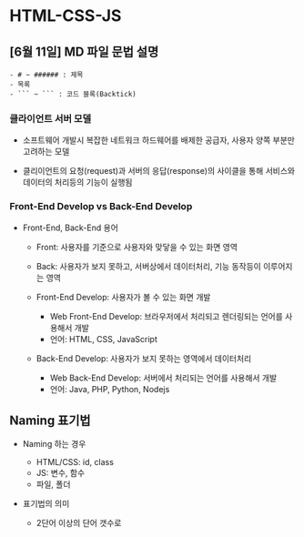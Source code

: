# HTML-CSS-JS
## [6월 11일] MD 파일 문법 설명
```
- # ~ ###### : 제목
- 목록
- ``` ~ ``` : 코드 블록(Backtick)
```

### 클라이언트 서버 모델
- 소프트웨어 개발시 복잡한 네트워크 하드웨어를 배제한
공급자, 사용자 양쪽 부분만 고려하는 모델

- 클리이언트의 요청(request)과 서버의 응답(response)의 사이클을 통해 서비스와 데이터의 처리등의 기능이 실행됨

### Front-End Develop vs Back-End Develop
- Front-End, Back-End 용어
    - Front: 사용자를 기준으로 사용자와 맞닿을 수 있는 화면 영역
    - Back: 사용자가 보지 못하고, 서버상에서 데이터처리, 기능 동작등이 이루어지는 영역

    - Front-End Develop: 사용자가 볼 수 있는 화면 개발
        - Web Front-End Develop: 브라우저에서 처리되고 렌더링되는 언어를 사용해서 개발
        - 언어: HTML, CSS, JavaScript

    - Back-End Develop: 사용자가 보지 못하는 영역에서 데이터처리
        - Web Back-End Develop: 서버에서 처리되는 언어를 사용해서 개발
        - 언어: Java, PHP, Python, Nodejs

## Naming 표기법

- Naming 하는 경우
    - HTML/CSS: id, class
    - JS: 변수, 함수
    - 파일, 폴더

- 표기법의 의미
    - 2단어 이상의 단어 갯수로 